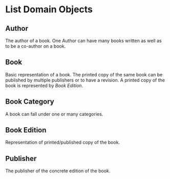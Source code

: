 # List Domain Objects
## Author
The author of a book. One Author can have many books written as well as to be a co-author on a book.

## Book
Basic representation of a book. The printed copy of the same book can be published by multiple publishers or to have a 
revision. A printed copy of the book is represented by *Book Edition*.

## Book Category
A book can fall under one or many categories.

## Book Edition
Representation of printed/published copy of the book.

## Publisher
The publisher of the concrete edition of the book.
